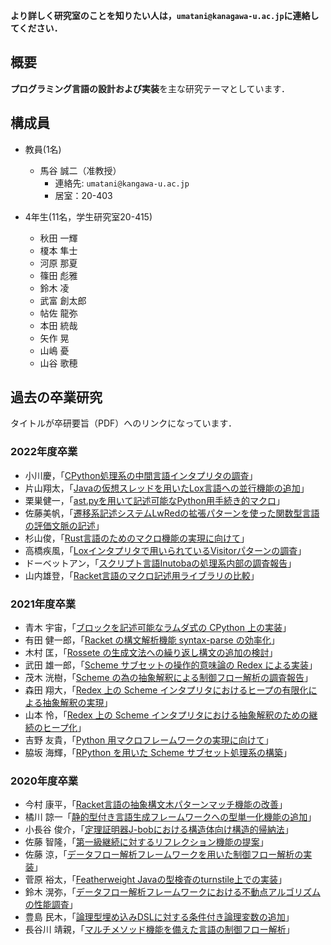 
**より詳しく研究室のことを知りたい人は，```umatani@kanagawa-u.ac.jp```に連絡してください．**

## 概要

**プログラミング言語の設計および実装**を主な研究テーマとしています．

## 構成員

* 教員(1名)
    - 馬谷 誠二（准教授）
        + 連絡先: ```umatani@kangawa-u.ac.jp```
        + 居室：20-403 

* 4年生(11名，学生研究室20-415)
    - 秋田 一輝
    - 榎本 隼士
    - 河原 那夏
    - 篠田 彪雅
    - 鈴木 凌
    - 武富 創太郎
    - 帖佐 龍弥
    - 本田 統哉
    - 矢作 晃
    - 山嶋 憂
    - 山谷 歌穂


## 過去の卒業研究

タイトルが卒研要旨（PDF）へのリンクになっています．

### 2022年度卒業

* 小川慶，「[CPython処理系の中間言語インタプリタの調査](youshi/2022/ogawa.pdf)」
* 片山翔太，「[Javaの仮想スレッドを用いたLox言語への並行機能の追加](youshi/2022/katayama.pdf)」
* 栗巣健一，「[ast.pyを用いて記述可能なPython用手続き的マクロ](youshi/2022/kurisu.pdf)」
* 佐藤美帆，「[遷移系記述システムLwRedの拡張パターンを使った関数型言語の評価文脈の記述](youshi/2022/sato.pdf)」
* 杉山俊，「[Rust言語のためのマクロ機能の実現に向けて](youshi/2022/sugiyama.pdf)」
* 高橋疾風，「[Loxインタプリタで用いられているVisitorパターンの調査](youshi/2022/takahashi.pdf)」
* ドーベットアン，「[スクリプト言語Inutobaの処理系内部の調査報告](youshi/2022/anh.pdf)」
* 山内雄登，「[Racket言語のマクロ記述用ライブラリの比較](youshi/2022/yamauchi.pdf)」

### 2021年度卒業

* ⻘木 宇宙，「[ブロックを記述可能なラムダ式の CPython 上の実装](youshi/2021/aoki.pdf)」
* 有田 健一郎，「[Racket の構文解析機能 syntax-parse の効率化](youshi/2021/arita.pdf)」
* 木村 匡，「[Rossete の生成文法への繰り返し構文の追加の検討](youshi/2021/kimura.pdf)」
* 武田 雄一郎，「[Scheme サブセットの操作的意味論の Redex による実装](youshi/2021/takeda.pdf)」
* 茂木 洸樹，「[Scheme の為の抽象解釈による制御フロー解析の調査報告](youshi/2021/mogi.pdf)」
* 森田 翔大，「[Redex 上の Scheme インタプリタにおけるヒープの有限化による抽象解釈の実現](youshi/2021/morita.pdf)」
* 山本 怜，「[Redex 上の Scheme インタプリタにおける抽象解釈のための継続のヒープ化](youshi/2021/yamamoto.pdf)」
* 吉野 友貴，「[Python 用マクロフレームワークの実現に向けて](youshi/2021/yoshino.pdf)」
* 脇坂 海輝，「[RPython を用いた Scheme サブセット処理系の構築](youshi/2021/wakisaka.pdf)」

### 2020年度卒業

* 今村 康平，「[Racket言語の抽象構文木パターンマッチ機能の改善](youshi/2020/imamura.pdf)」
* 橘川 諒一「[静的型付き言語生成フレームワークへの型単一化機能の追加](youshi/2020/kitsukawa.pdf)」
* 小長谷 俊介，「[定理証明器J-bobにおける構造体向け構造的帰納法](youshi/2020/konagaya.pdf)」
* 佐藤 智隆，「[第一級継続に対するリフレクション機能の提案](youshi/2020/tsato.pdf)」
* 佐藤 涼，「[データフロー解析フレームワークを用いた制御フロー解析の実装](youshi/2020/rsato.pdf)」
* 菅原 裕太，「[Featherweight Javaの型検査のturnstile上での実装](youshi/2020/sugawara.pdf)」
* 鈴木 滉弥，「[データフロー解析フレームワークにおける不動点アルゴリズムの性能調査](youshi/2020/suzuki.pdf)」
* 豊島 民木，「[論理型埋め込みDSLに対する条件付き論理変数の追加](youshi/2020/toyoshima.pdf)」
* 長谷川 靖親，「[マルチメソッド機能を備えた言語の制御フロー解析](youshi/2020/hasegawa.pdf)」
